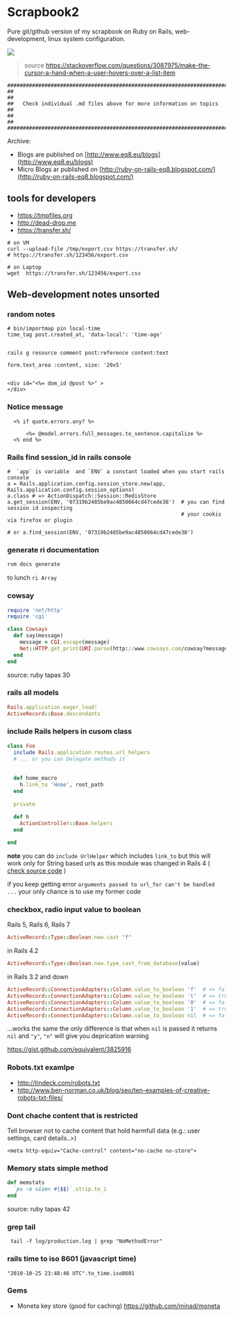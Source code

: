 


Scrapbook2
==============

Pure git/github version of my scrapbook on Ruby on Rails, web-development, linux system configuration.


![](https://i.stack.imgur.com/gJYJv.gif)

> source https://stackoverflow.com/questions/3087975/make-the-cursor-a-hand-when-a-user-hovers-over-a-list-item

    ##########################################################################
    ##                                                                      ##
    ##   Check individual .md files above for more information on topics    ##
    ##                                                                      ##
    ##########################################################################
    
Archive: 
* Blogs are published on [http://www.eq8.eu/blogs](http://www.eq8.eu/blogs)
* Micro Blogs ar published on [http://ruby-on-rails-eq8.blogspot.com/](http://ruby-on-rails-eq8.blogspot.com/)


## tools for developers

* https://tmpfiles.org
* http://dead-drop.me
* https://transfer.sh/


```
# on VM
curl --upload-file /tmp/export.csv https://transfer.sh/
# https://transfer.sh/123456/export.csv

# on Laptop
wget  https://transfer.sh/123456/export.csv
```

## Web-development notes unsorted


### random notes

```
# bin/importmap pin local-time
time_tag post.created_at, 'data-local': 'time-ago'


rails g resource comment post:reference content:text

form.text_area :content, size: '20x5'


<div id="<%= dom_id @post %>" >
</div>

```

### Notice message

```
  <% if quote.errors.any? %>

      <%= @model.errors.full_messages.to_sentence.capitalize %>
  <% end %>
```

### Rails find session_id in rails console

```
#  `app` is variable  and `ENV` a constant loaded when you start rails console
a = Rails.application.config.session_store.new(app, Rails.application.config.session_options)
a.class # => ActionDispatch::Session::RedisStore
a.get_session(ENV, '07319b2485be9ac4850664cd47cede38')  # you can find session id inspecting
                                                        # your cookis via firefox or plugin

# or a.find_session(ENV, '07319b2485be9ac4850664cd47cede38')
```

### generate ri documentation


```bash
rvm docs generate
```

to lunch `ri Array`

### cowsay

```ruby
require 'net/http'
require 'cgi'

class Cowsays
  def say(message)
    message = CGI.escape(message)
    Net::HTTP.get_print(URI.parse(http://www.cowsays.com/cowsay?message=#{message}))
  end
end
```

source: ruby tapas 30

### rails all models

```ruby
Rails.application.eager_load!
ActiveRecord::Base.descendants
```


### include Rails helpers in cusom class

```ruby
class Foo
  include Rails.application.routes.url_helpers
  # ... or you can Delegate methods it
  
  
  def home_macro
    h.link_to 'Home', root_path
  end
  
  private
  
  def h
    ActionController::Base.helpers
  end

end

```


**note** you can do  `include UrlHelper` which includes `link_to` but this will work only for String based urls as this module was changed in Rails 4 ( [check source code](https://github.com/rails/rails/blob/3d9bd2ac9482eabf4ee0ed286952ccd19207e851/actionview/lib/action_view/helpers/url_helper.rb) ) 

if you keep getting error `arguments passed to url_for can't be handled ...` your only chance is to use my former code

### checkbox, radio input value to boolean

Rails 5, Rails 6, Rails 7

```ruby
ActiveRecord::Type::Boolean.new.cast "f"
```

in Rails 4.2 

```ruby
ActiveRecord::Type::Boolean.new.type_cast_from_database(value)
```

in Rails 3.2 and down

```ruby
ActiveRecord::ConnectionAdapters::Column.value_to_boolean 'f'  # => false
ActiveRecord::ConnectionAdapters::Column.value_to_boolean 't'  # => true
ActiveRecord::ConnectionAdapters::Column.value_to_boolean '0'  # => false
ActiveRecord::ConnectionAdapters::Column.value_to_boolean '1'  # => true
ActiveRecord::ConnectionAdapters::Column.value_to_boolean nil  # => false
```


...works the same the only difference is that when `nil` is passed it
returns `nil` and `"y"`, `"n"` will give you deprication warning 

https://gist.github.com/equivalent/3825916

### Robots.txt examlpe

* http://tindeck.com/robots.txt
* http://www.ben-norman.co.uk/blog/seo/ten-examples-of-creative-robots-txt-files/


### Dont chache content that is restricted 

Tell browser not to cache content that hold harmfull data (e.g.: user settings, card details..>)

    <meta http-equiv="Cache-control" content="no-cache no-store">

### Memory stats simple method

```ruby
def memstats
  `ps -o size= #{$$}`.strip.to_i
end
```

source: ruby tapas 42


### grep tail 

```
 tail -f log/production.log | grep "NoMethodError"
```

### rails time to iso 8601 (javascript time)

```
"2010-10-25 23:48:46 UTC".to_time.iso8601
```

### Gems

* Moneta key store (good for caching) https://github.com/minad/moneta
